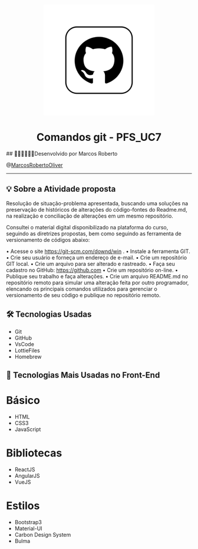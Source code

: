 <div align="center"> 
  <img src="readme/github_animation.gif" width="300">
  <h1> Comandos git - PFS_UC7 </h1>
</div>
## 🧑🏻‍💻🧑🏻‍💻Desenvolvido por Marcos Roberto

@[MarcosRobertoOliver](https://github.com/MarcosRobertoOliver)
<br>

---

## 💡 Sobre a Atividade proposta

Resolução de situação-problema apresentada, buscando uma soluções na preservação de históricos de alterações do código-fontes do Readme.md, na realização e conciliação de alterações em um mesmo repositório.

Consultei o material digital disponibilizado na plataforma do curso, seguindo as diretrizes propostas, bem como seguindo as ferramenta de versionamento de códigos abaixo:

• Acesse o site https://git-scm.com/downd/win .
• Instale a ferramenta GIT.
• Crie seu usuário e forneça um endereço de e-mail.
• Crie um repositório GIT local.
• Crie um arquivo para ser alterado e rastreado.
• Faça seu cadastro no GitHub: https://github.com
• Crie um repositório on-line.
• Publique seu trabalho e faça alterações.
• Crie um arquivo README.md no repositório remoto para simular uma alteração feita por outro programador, elencando os principais comandos utilizados para gerenciar o versionamento de seu código e publique no repositório remoto.

## 🛠 Tecnologias Usadas

- Git
- GitHub
- VsCode
- LottieFiles
- Homebrew

## 🦾 Tecnologias Mais Usadas no Front-End

# Básico

- HTML
- CSS3
- JavaScript

# Bibliotecas

- ReactJS
- AngularJS
- VueJS

# Estilos

- Bootstrap3
- Material-UI
- Carbon Design System
- Bulma
